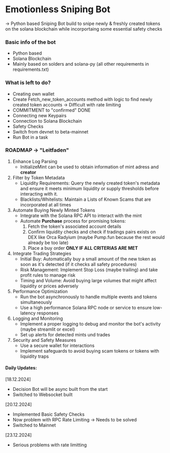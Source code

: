 # Emotionless Sniping Bot

-> Python based Sniping Bot build to snipe newly & freshly created tokens on the solana blockchain while incorportaing some essential safety checks

### Basic info of the bot
- Python based
- Solana Blockchain
- Mainly based on solders and solana-py (all other requirements in requirements.txt)


### What is left to do?
- Creating own wallet
- Create Fetch_new_token_accounts method with logic to find newly created token accounts -> Difficult with rate limiting
- COMMITMENT to "confirmed" DONE
- Connecting new Keypairs
- Connection to Solana Blockchain
- Safety Checks 
- Switch from devnet to beta-mainnet
- Run Bot in a task

### ROADMAP -> "Leitfaden"
1. Enhance Log Parsing
    - InitializeMint can be used to obtain information of mint adress and **creator**
2. Filter by Token Metadata
    - Liquidity Requirements: Query the newly created token's metadata and ensure it meets minimum liquidity or supply thresholds before interacting with it.
    - Blacklists/Whitelists: Maintain a Lists of Known Scams that are incorporated at all times
3. Automate Buying Newly Minted Tokens
    - Integrate with the Solana RPC API to interact with the mint
    - Automate **Purchase** process for promising tokens:
        1. Fetch the token's associated account details
        2. Confirm liquidity checks and check if tradings pairs exists on DEX like Orca Radyium (maybe Pump.fun because the rest would already be too late)
        3. Place a buy order **ONLY IF ALL CRITERIAS ARE MET**
4. Integrate Trading Strategies
    - Initial Buy: Automatically buy a small amount of the new token as soon as it's detected (if it checks all safety procedures)
    - Risk Management: Implement Stop Loss (maybe trailing) and take profit rules to manage risk
    - Timing and Volume: Avoid buying large volumes that might affect liquidity or prices adversely
5. Performance Optimization
    - Run the bot asynchronously to handle multiple events and tokens simultaneously
    - Use a high performance Solana RPC node or service to ensure low-latency responses
6. Logging and Monitoring
    - Implement a proper logging to debug and monitor the bot's activity (maybe streamlit or excel)
    - Set up alerts for detected mints und trades
7. Security and Safety Measures
    - Use a secure wallet for interactions 
    - Implement safeguards to avoid buying scam tokens or tokens with liquidity traps

#### Daily Updates: 
[18.12.2024]
- Decision Bot will be async built from the start
- Switched to Websocket built

[20.12.2024]
- Implemented Basic Safety Checks
- Now problem with RPC Rate Limiting -> Needs to be solved
- Switched to Mainnet

[23.12.2024]
- Serious problems with rate limitting 